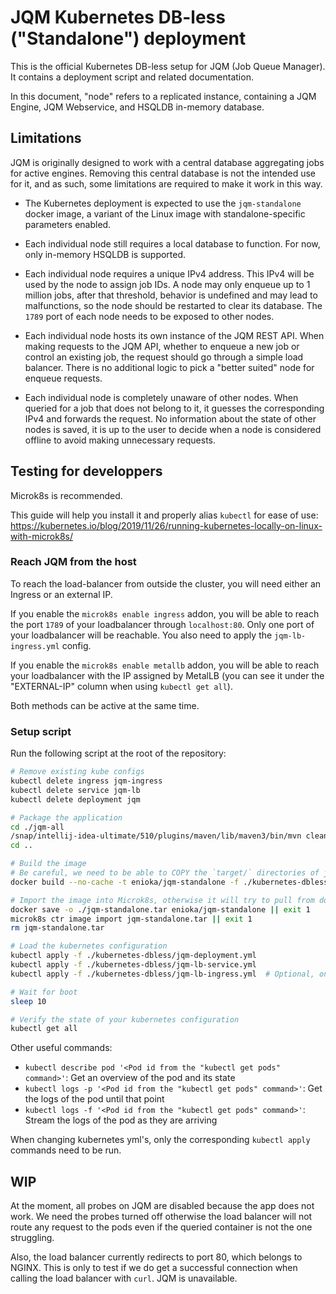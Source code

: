 # JQM Kubernetes DB-less ("Standalone") deployment

This is the official Kubernetes DB-less setup for JQM (Job Queue Manager). It contains a deployment script and related
documentation.

In this document, "node" refers to a replicated instance, containing a JQM Engine, JQM Webservice, and HSQLDB
in-memory database.

## Limitations

JQM is originally designed to work with a central database aggregating jobs for active engines. Removing this central
database is not the intended use for it, and as such, some limitations are required to make it work in this way.

- The Kubernetes deployment is expected to use the `jqm-standalone` docker image, a variant of the Linux image with
  standalone-specific parameters enabled.

- Each individual node still requires a local database to function. For now, only in-memory HSQLDB is supported.

- Each individual node requires a unique IPv4 address. This IPv4 will be used by the node to assign job IDs. A node may
  only enqueue up to 1 million jobs, after that threshold, behavior is undefined and may lead to malfunctions, so the
  node should be restarted to clear its database. The `1789` port of each node needs to be exposed to other nodes.

- Each individual node hosts its own instance of the JQM REST API. When making requests to the JQM API, whether to
  enqueue a new job or control an existing job, the request should go through a simple load balancer. There is no
  additional logic to pick a "better suited" node for enqueue requests.

- Each individual node is completely unaware of other nodes. When queried for a job that does not belong to it, it
  guesses the corresponding IPv4 and forwards the request. No information about the state of other nodes is saved, it
  is up to the user to decide when a node is considered offline to avoid making unnecessary requests.

## Testing for developpers

Microk8s is recommended.

This guide will help you install it and properly alias `kubectl` for ease of use:
https://kubernetes.io/blog/2019/11/26/running-kubernetes-locally-on-linux-with-microk8s/

### Reach JQM from the host

To reach the load-balancer from outside the cluster, you will need either an Ingress or an external IP.

If you enable the `microk8s enable ingress` addon, you will be able to reach the port `1789` of your loadbalancer
through `localhost:80`. Only one port of your loadbalancer will be reachable. You also need to apply the
`jqm-lb-ingress.yml` config.

If you enable the `microk8s enable metallb` addon, you will be able to reach your loadbalancer with the IP assigned by
MetalLB (you can see it under the "EXTERNAL-IP" column when using `kubectl get all`).

Both methods can be active at the same time.

### Setup script

Run the following script at the root of the repository:

```bash
# Remove existing kube configs
kubectl delete ingress jqm-ingress
kubectl delete service jqm-lb
kubectl delete deployment jqm

# Package the application
cd ./jqm-all
/snap/intellij-idea-ultimate/510/plugins/maven/lib/maven3/bin/mvn clean install -DskipTests || exit 1
cd ..

# Build the image
# Be careful, we need to be able to COPY the `target/` directories of jqm-all, which the .dockerignore blocks by default
docker build --no-cache -t enioka/jqm-standalone -f ./kubernetes-dbless/docker/Dockerfile . || exit 1

# Import the image into Microk8s, otherwise it will try to pull from dockerio
docker save -o ./jqm-standalone.tar enioka/jqm-standalone || exit 1
microk8s ctr image import jqm-standalone.tar || exit 1
rm jqm-standalone.tar

# Load the kubernetes configuration
kubectl apply -f ./kubernetes-dbless/jqm-deployment.yml
kubectl apply -f ./kubernetes-dbless/jqm-lb-service.yml
kubectl apply -f ./kubernetes-dbless/jqm-lb-ingress.yml  # Optional, only if the `ingress` addon is enabled

# Wait for boot
sleep 10

# Verify the state of your kubernetes configuration
kubectl get all
```

Other useful commands:
- `kubectl describe pod '<Pod id from the "kubectl get pods" command>'`: Get an overview of the pod and its state
- `kubectl logs -p '<Pod id from the "kubectl get pods" command>'`: Get the logs of the pod until that point
- `kubectl logs -f '<Pod id from the "kubectl get pods" command>'`: Stream the logs of the pod as they are arriving

When changing kubernetes yml's, only the corresponding `kubectl apply` commands need to be run.

## WIP

At the moment, all probes on JQM are disabled because the app does not work. We need the probes turned off otherwise the
load balancer will not route any request to the pods even if the queried container is not the one struggling.

Also, the load balancer currently redirects to port 80, which belongs to NGINX. This is only to test if we do get a
successful connection when calling the load balancer with `curl`. JQM is unavailable.
